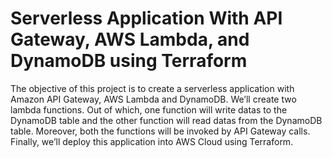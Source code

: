 # Serverless Application With API Gateway, AWS Lambda, and DynamoDB using Terraform

The objective of this project is to create a serverless application with Amazon API Gateway, AWS Lambda and DynamoDB. We’ll create two lambda functions. Out of which, one function will write datas to the DynamoDB table and the other function will read datas from the DynamoDB table. Moreover, both the functions will be invoked by API Gateway calls. Finally, we’ll deploy this application into AWS Cloud using Terraform.
